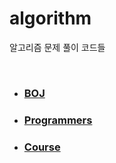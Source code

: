 # algorithm

알고리즘 문제 풀이 코드들

<br/>

- ### [BOJ](./BOJ)
- ### [Programmers](./Programmers)
- ### [Course](./Course)
